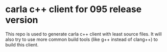 # carla c++ client for 095 release version

This repo is used to generate carla c++ client with least source files. 
It will also try to use more common build tools (like g++ instead of clang++) to build this client.
